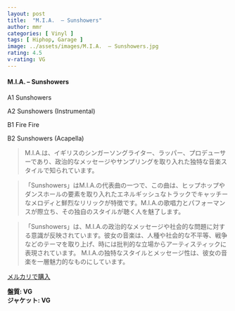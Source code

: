 ```yaml
---
layout: post
title:  "M.I.A.  – Sunshowers"
author: mmr
categories: [ Vinyl ]
tags: [ Hiphop, Garage ]
image: ../assets/images/M.I.A.  – Sunshowers.jpg
rating: 4.5
v-rating: VG
---
```


#### M.I.A.  – Sunshowers

A1  Sunshowers

A2  Sunshowers (Instrumental)

B1  Fire Fire

B2  Sunshowers (Acapella)

> M.I.A.は、イギリスのシンガーソングライター、ラッパー、プロデューサーであり、政治的なメッセージやサンプリングを取り入れた独特な音楽スタイルで知られています。

> 「Sunshowers」はM.I.A.の代表曲の一つで、この曲は、ヒップホップやダンスホールの要素を取り入れたエネルギッシュなトラックでキャッチーなメロディと鮮烈なリリックが特徴です。M.I.A.の歌唱力とパフォーマンスが際立ち、その独自のスタイルが聴く人を魅了します。

> 「Sunshowers」は、M.I.A.の政治的なメッセージや社会的な問題に対する意識が反映されています。彼女の音楽は、人種や社会的な不平等、戦争などのテーマを取り上げ、時には批判的な立場からアーティスティックに表現されています。
M.I.A.の独特なスタイルとメッセージ性は、彼女の音楽を一層魅力的なものにしています。

[メルカリで購入](https://jp.mercari.com/item/m30826605418)


<div class="mt-4 mb-4 d-flex align-items-center">
<strong class="mr-1">盤質: VG</strong>
</div>
<div class="mt-4 mb-4 d-flex align-items-center">
<strong class="mr-1">ジャケット: VG</strong>
</div>